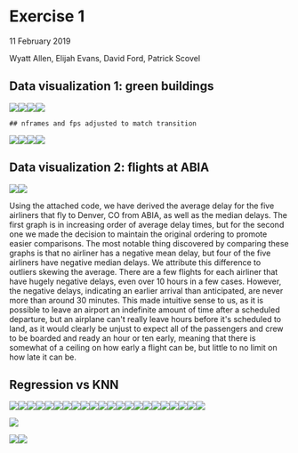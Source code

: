 Exercise 1
================
11 February 2019

Wyatt Allen, Elijah Evans, David Ford, Patrick Scovel

Data visualization 1: green buildings
-------------------------------------

![](Exercise_1_Alpha_files/figure-markdown_github/unnamed-chunk-1-1.png)![](Exercise_1_Alpha_files/figure-markdown_github/unnamed-chunk-1-2.png)![](Exercise_1_Alpha_files/figure-markdown_github/unnamed-chunk-1-3.png)![](Exercise_1_Alpha_files/figure-markdown_github/unnamed-chunk-1-4.png)

    ## nframes and fps adjusted to match transition

![](Exercise_1_Alpha_files/figure-markdown_github/unnamed-chunk-1-1.gif)![](Exercise_1_Alpha_files/figure-markdown_github/unnamed-chunk-1-6.png)![](Exercise_1_Alpha_files/figure-markdown_github/unnamed-chunk-1-7.png)![](Exercise_1_Alpha_files/figure-markdown_github/unnamed-chunk-1-8.png)

Data visualization 2: flights at ABIA
-------------------------------------

![](Exercise_1_Alpha_files/figure-markdown_github/unnamed-chunk-2-1.png)![](Exercise_1_Alpha_files/figure-markdown_github/unnamed-chunk-2-2.png)

Using the attached code, we have derived the average delay for the five airliners that fly to Denver, CO from ABIA, as well as the median delays. The first graph is in increasing order of average delay times, but for the second one we made the decision to maintain the original ordering to promote easier comparisons. The most notable thing discovered by comparing these graphs is that no airliner has a negative mean delay, but four of the five airliners have negative median delays. We attribute this difference to outliers skewing the average. There are a few flights for each airliner that have hugely negative delays, even over 10 hours in a few cases. However, the negative delays, indicating an earlier arrival than anticipated, are never more than around 30 minutes. This made intuitive sense to us, as it is possible to leave an airport an indefinite amount of time after a scheduled departure, but an airplane can't really leave hours before it's scheduled to land, as it would clearly be unjust to expect all of the passengers and crew to be boarded and ready an hour or ten early, meaning that there is somewhat of a ceiling on how early a flight can be, but little to no limit on how late it can be.

Regression vs KNN
-----------------

![](Exercise_1_Alpha_files/figure-markdown_github/unnamed-chunk-4-1.png)![](Exercise_1_Alpha_files/figure-markdown_github/unnamed-chunk-4-2.png)![](Exercise_1_Alpha_files/figure-markdown_github/unnamed-chunk-4-3.png)![](Exercise_1_Alpha_files/figure-markdown_github/unnamed-chunk-4-4.png)![](Exercise_1_Alpha_files/figure-markdown_github/unnamed-chunk-4-5.png)![](Exercise_1_Alpha_files/figure-markdown_github/unnamed-chunk-4-6.png)![](Exercise_1_Alpha_files/figure-markdown_github/unnamed-chunk-4-7.png)![](Exercise_1_Alpha_files/figure-markdown_github/unnamed-chunk-4-8.png)![](Exercise_1_Alpha_files/figure-markdown_github/unnamed-chunk-4-9.png)![](Exercise_1_Alpha_files/figure-markdown_github/unnamed-chunk-4-10.png)![](Exercise_1_Alpha_files/figure-markdown_github/unnamed-chunk-4-11.png)![](Exercise_1_Alpha_files/figure-markdown_github/unnamed-chunk-4-12.png)![](Exercise_1_Alpha_files/figure-markdown_github/unnamed-chunk-4-13.png)![](Exercise_1_Alpha_files/figure-markdown_github/unnamed-chunk-4-14.png)![](Exercise_1_Alpha_files/figure-markdown_github/unnamed-chunk-4-15.png)![](Exercise_1_Alpha_files/figure-markdown_github/unnamed-chunk-4-16.png)![](Exercise_1_Alpha_files/figure-markdown_github/unnamed-chunk-4-17.png)![](Exercise_1_Alpha_files/figure-markdown_github/unnamed-chunk-4-18.png)![](Exercise_1_Alpha_files/figure-markdown_github/unnamed-chunk-4-19.png)![](Exercise_1_Alpha_files/figure-markdown_github/unnamed-chunk-4-20.png)![](Exercise_1_Alpha_files/figure-markdown_github/unnamed-chunk-4-21.png)![](Exercise_1_Alpha_files/figure-markdown_github/unnamed-chunk-4-22.png)

![](Exercise_1_Alpha_files/figure-markdown_github/unnamed-chunk-5-1.png)

![](Exercise_1_Alpha_files/figure-markdown_github/unnamed-chunk-6-1.png)![](Exercise_1_Alpha_files/figure-markdown_github/unnamed-chunk-6-2.png)
